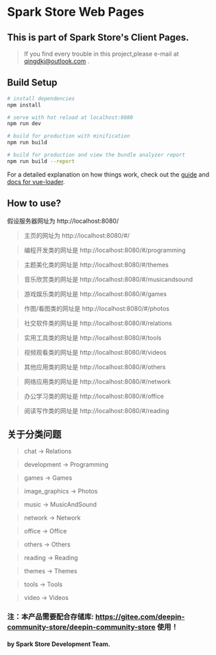 # Spark Store Web Pages

## This is part of Spark Store's Client Pages.


> If you find every trouble in this project,please e-mail at qingdkj@outlook.com .


## Build Setup

``` bash
# install dependencies
npm install

# serve with hot reload at localhost:8080
npm run dev

# build for production with minification
npm run build

# build for production and view the bundle analyzer report
npm run build --report
```

For a detailed explanation on how things work, check out the [guide](http://vuejs-templates.github.io/webpack/) and [docs for vue-loader](http://vuejs.github.io/vue-loader).


## How to use?

假设服务器网址为 http://localhost:8080/

> 主页的网址为 http://localhost:8080/#/

> 编程开发类的网址是 http://localhost:8080/#/programming

> 主题美化类的网址是 http://localhost:8080/#/themes

> 音乐欣赏类的网址是 http://localhost:8080/#/musicandsound

> 游戏娱乐类的网址是 http://localhost:8080/#/games

> 作图/看图类的网址是 http://localhost:8080/#/photos

> 社交软件类的网址是 http://localhost:8080/#/relations

> 实用工具类的网址是 http://localhost:8080/#/tools

> 视频观看类的网址是 http://localhost:8080/#/videos

> 其他应用类的网址是 http://localhost:8080/#/others

> 网络应用类的网址是 http://localhost:8080/#/network

> 办公学习类的网址是 http://localhost:8080/#/office

> 阅读写作类的网址是 http://localhost:8080/#/reading


## 关于分类问题
> chat -> Relations

> development -> Programming

> games -> Games

> image_graphics -> Photos

> music -> MusicAndSound

> network -> Network

> office -> Office

> others -> Others

> reading -> Reading

> themes -> Themes

> tools -> Tools

> video -> Videos


### 注：本产品需要配合存储库: https://gitee.com/deepin-community-store/deepin-community-store 使用！

#### by Spark Store Development Team.

